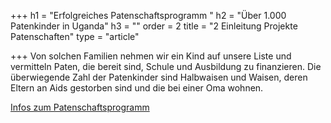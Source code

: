+++
h1 = "Erfolgreiches Patenschaftsprogramm "
h2 = "Über 1.000 Patenkinder in Uganda"
h3 = ""
order = 2
title = "2 Einleitung Projekte Patenschaften"
type = "article"

+++
Von solchen Familien nehmen wir ein Kind auf unsere Liste und vermitteln Paten, die bereit sind, Schule und Ausbildung zu finanzieren. Die überwiegende Zahl der Patenkinder sind Halbwaisen und Waisen, deren Eltern an Aids gestorben sind und die bei einer Oma wohnen.

[Infos zum Patenschaftsprogramm](/helfen/patenschaft "Link Patenschaft")